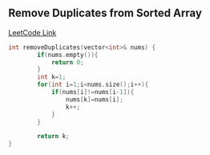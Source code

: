 ## Remove Duplicates from Sorted Array
[LeetCode Link](https://leetcode.com/problems/remove-duplicates-from-sorted-array/description/)

```cpp
int removeDuplicates(vector<int>& nums) {
        if(nums.empty()){
            return 0;
        }
        int k=1;
        for(int i=1;i<nums.size();i++){
            if(nums[i]!=nums[i-1]){
                nums[k]=nums[i];
                k++;
            }
        }

        return k;
}
```